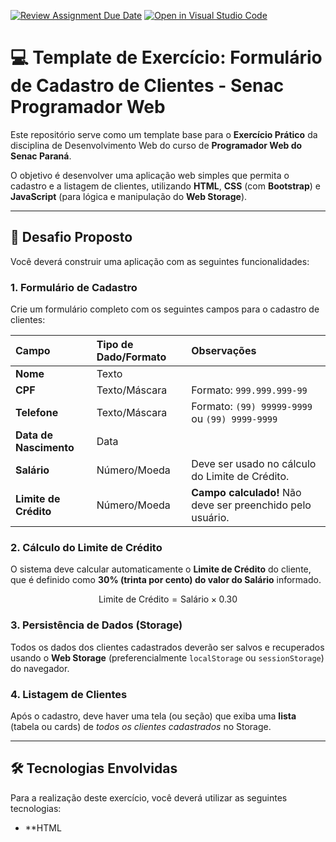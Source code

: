 [![Review Assignment Due Date](https://classroom.github.com/assets/deadline-readme-button-22041afd0340ce965d47ae6ef1cefeee28c7c493a6346c4f15d667ab976d596c.svg)](https://classroom.github.com/a/uImbBc_N)
[![Open in Visual Studio Code](https://classroom.github.com/assets/open-in-vscode-2e0aaae1b6195c2367325f4f02e2d04e9abb55f0b24a779b69b11b9e10269abc.svg)](https://classroom.github.com/online_ide?assignment_repo_id=21017416&assignment_repo_type=AssignmentRepo)
# 💻 Template de Exercício: Formulário de Cadastro de Clientes - Senac Programador Web

Este repositório serve como um template base para o **Exercício Prático** da disciplina de Desenvolvimento Web do curso de **Programador Web do Senac Paraná**.

O objetivo é desenvolver uma aplicação web simples que permita o cadastro e a listagem de clientes, utilizando **HTML**, **CSS** (com **Bootstrap**) e **JavaScript** (para lógica e manipulação do **Web Storage**).

---

## 🚀 Desafio Proposto

Você deverá construir uma aplicação com as seguintes funcionalidades:

### 1. Formulário de Cadastro
Crie um formulário completo com os seguintes campos para o cadastro de clientes:

| Campo | Tipo de Dado/Formato | Observações |
| :--- | :--- | :--- |
| **Nome** | Texto | |
| **CPF** | Texto/Máscara | Formato: `999.999.999-99` |
| **Telefone** | Texto/Máscara | Formato: `(99) 99999-9999` ou `(99) 9999-9999` |
| **Data de Nascimento** | Data | |
| **Salário** | Número/Moeda | Deve ser usado no cálculo do Limite de Crédito. |
| **Limite de Crédito** | Número/Moeda | **Campo calculado!** Não deve ser preenchido pelo usuário. |

### 2. Cálculo do Limite de Crédito
O sistema deve calcular automaticamente o **Limite de Crédito** do cliente, que é definido como **30% (trinta por cento) do valor do Salário** informado.

$$\text{Limite de Crédito} = \text{Salário} \times 0.30$$

### 3. Persistência de Dados (Storage)
Todos os dados dos clientes cadastrados deverão ser salvos e recuperados usando o **Web Storage** (preferencialmente `localStorage` ou `sessionStorage`) do navegador.

### 4. Listagem de Clientes
Após o cadastro, deve haver uma tela (ou seção) que exiba uma **lista** (tabela ou cards) de *todos os clientes cadastrados* no Storage.

---

## 🛠️ Tecnologias Envolvidas

Para a realização deste exercício, você deverá utilizar as seguintes tecnologias:

* **HTML
